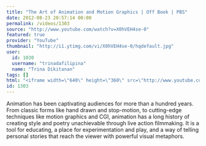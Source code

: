 ```yaml
---
title: "The Art of Animation and Motion Graphics | Off Book | PBS"
date: 2012-08-23 20:57:14 00:00
permalink: /videos/1303
source: "http://www.youtube.com/watch?v=X0hVEH4se-0"
featured: true
provider: "YouTube"
thumbnail: "http://i1.ytimg.com/vi/X0hVEH4se-0/hqdefault.jpg"
user:
  id: 1030
  username: "trinadafilipina"
  name: "Trina Dikitanan"
tags: []
html: "<iframe width=\"640\" height=\"360\" src=\"http://www.youtube.com/embed/X0hVEH4se-0?wmode=transparent&fs=1&feature=oembed\" frameborder=\"0\" allowfullscreen></iframe>"
id: 1303
---
```


Animation has been captivating audiences for more than a hundred years. From classic forms like hand drawn and stop-motion, to cutting-edge techniques like motion graphics and CGI, animation has a long history of creating style and poetry unachievable through live action filmmaking. It is a tool for educating, a place for experimentation and play, and a way of telling personal stories that reach the viewer with powerful visual metaphors.